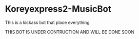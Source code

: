 # Koreyexpress2-MusicBot
This is a kickass bot that place everything 



THIS BOT IS UNDER CONTRUCTION AND WILL BE DONE SOON 
